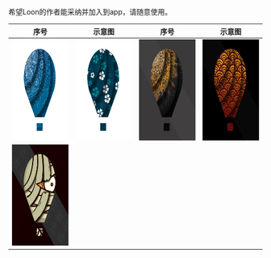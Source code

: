 希望Loon的作者能采纳并加入到app，请随意使用。

|  序号   | 示意图  |  序号   | 示意图  |
|  ----  | ----  |  ----  | ----  |
| <img src="https://raw.githubusercontent.com/RainyMoment/Loon/main/Images/Icon_Bluewheel.png" width="200" height="200" alt="Icon_Bluewheel"/> | <img src="https://raw.githubusercontent.com/RainyMoment/Loon/main/Images/Icon_Clover.png" width="200" height="200" alt="Icon_Clover"/>|<img src="https://raw.githubusercontent.com/RainyMoment/Loon/main/Images/Icon_GoldenSnowflake.png" width="200" height="200" alt="Icon_GoldenSnowflake"/>|<img src="https://raw.githubusercontent.com/RainyMoment/Loon/main/Images/Icon_Goldwave.png" width="200" height="200" alt="Icon_Goldwave"/>|
<img src="https://raw.githubusercontent.com/RainyMoment/Loon/main/Images/Icon_Halloween.png" width="200" height="200" alt="Icon_Halloween"/>|
